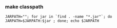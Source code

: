 ### make classpath ###

```
JARPATH=""; for jar in `find . -name "*.jar"`; do JARPATH=$JARPATH:$jar ; done; echo $JARPATH
```